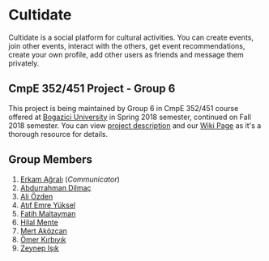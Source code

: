# Cultidate
Cultidate is a social platform for cultural activities. You can create events, join other events, interact with the others, get event recommendations, create your own profile, add other users as friends and message them privately.

## CmpE 352/451 Project - Group 6
This project is being maintained by Group 6 in CmpE 352/451 course offered at [Bogazici University](http://www.boun.edu.tr/en_US) in Spring 2018 semester, continued on Fall 2018 semester. You can view [project description](https://github.com/bounswe/bounswe2018group6/blob/master/ProjectDescription.pdf) and our [Wiki Page](https://github.com/bounswe/bounswe2018group6/wiki) as it's a thorough resource for details.

## Group Members
  1. [Erkam Ağralı](https://github.com/bounswe/bounswe2018group6/wiki/Erkam-A%C4%9Fral%C4%B1) (*Communicator*)
  2. [Abdurrahman Dilmaç](https://github.com/bounswe/bounswe2018group6/wiki/Abdurrahman-Dilma%C3%A7)
  3. [Ali Özden](https://github.com/bounswe/bounswe2018group6/wiki/Ali-%C3%96zden)
  4. [Atıf Emre Yüksel](https://github.com/bounswe/bounswe2018group6/wiki/At%C4%B1f-Emre-Y%C3%BCksel)
  5. [Fatih Maltayman](https://github.com/bounswe/bounswe2018group6/wiki/Fatih-Maltayman)
  6. [Hilal Mente](https://github.com/bounswe/bounswe2018group6/wiki/Hilal-Mente)
  7. [Mert Aközcan](https://github.com/bounswe/bounswe2018group6/wiki/Mert-Ak%C3%B6zcan)
  8. [Ömer Kırbıyık](https://github.com/bounswe/bounswe2018group6/wiki/%C3%96mer-K%C4%B1rb%C4%B1y%C4%B1k)
  9. [Zeynep Işık](https://github.com/bounswe/bounswe2018group6/wiki/Zeynep-I%C5%9F%C4%B1k)
